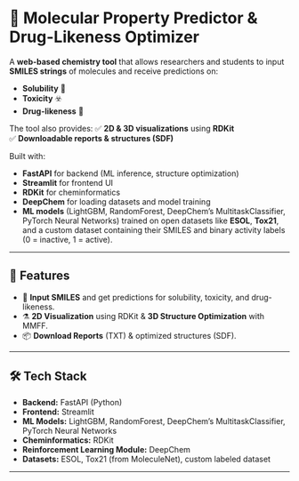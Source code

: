 # 🧪 Molecular Property Predictor & Drug-Likeness Optimizer

A **web-based chemistry tool** that allows researchers and students to input **SMILES strings** of molecules and receive predictions on:
- **Solubility** 🌊
- **Toxicity** ☣️
- **Drug-likeness** 💊

The tool also provides:
✅ **2D & 3D visualizations** using **RDKit**  
✅ **Downloadable reports & structures (SDF)**  

Built with:
- **FastAPI** for backend (ML inference, structure optimization)  
- **Streamlit** for frontend UI  
- **RDKit** for cheminformatics  
- **DeepChem** for loading datasets and model training  
- **ML models** (LightGBM, RandomForest, DeepChem’s MultitaskClassifier, PyTorch Neural Networks) trained on open datasets like **ESOL**, **Tox21**, and a custom dataset containing their SMILES and binary activity labels (0 = inactive, 1 = active).

---

## 🚀 Features
- 🔬 **Input SMILES** and get predictions for solubility, toxicity, and drug-likeness.  
- ⚗ **2D Visualization** using RDKit & **3D Structure Optimization** with MMFF.  
- 📦 **Download Reports** (TXT) & optimized structures (SDF).  

---

## 🛠 Tech Stack
- **Backend:** FastAPI (Python)  
- **Frontend:** Streamlit  
- **ML Models:** LightGBM, RandomForest, DeepChem’s MultitaskClassifier, PyTorch Neural Networks  
- **Cheminformatics:** RDKit  
- **Reinforcement Learning Module:** DeepChem   
- **Datasets:** ESOL, Tox21 (from MoleculeNet), custom labeled dataset  

---

